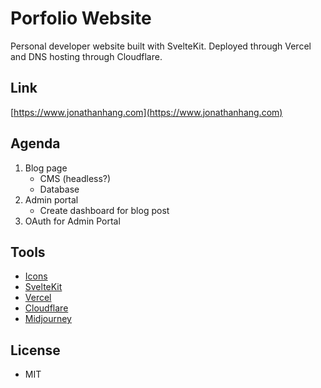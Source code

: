 # Porfolio Website

Personal developer website built with SvelteKit.
Deployed through Vercel and DNS hosting through Cloudflare.

## Link

[https://www.jonathanhang.com](https://www.jonathanhang.com)

## Agenda

1. Blog page
   - CMS (headless?)
   - Database
2. Admin portal
   - Create dashboard for blog post
3. OAuth for Admin Portal

## Tools

- [Icons](https://icons8.com)
- [SvelteKit](https://kit.svelte.dev/)
- [Vercel](https://vercel.com/dashboard)
- [Cloudflare](https://www.cloudflare.com/)
- [Midjourney](https://www.midjourney.com)

## License

- MIT
